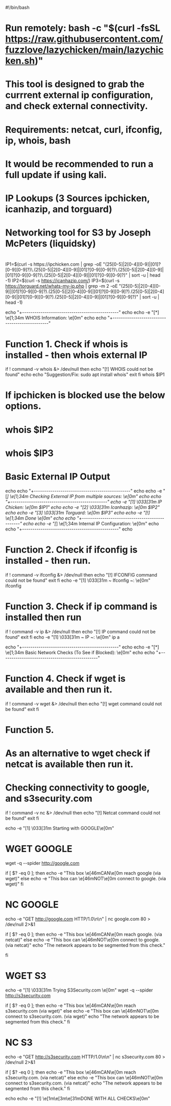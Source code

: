 #!/bin/bash
#
# Run remotely: bash -c "$(curl -fsSL https://raw.githubusercontent.com/fuzzlove/lazychicken/main/lazychicken.sh)"
#
# This tool is designed to grab the currrent external ip configuration, and check external connectivity.
# Requirements: netcat, curl, ifconfig, ip, whois, bash
#
# It would be recommended to run a full update if using kali.
#

# IP Lookups (3 Sources ipchicken, icanhazip, and torguard)
#
# Networking tool for S3 by Joseph McPeters (liquidsky)
#
IP1=$(curl -s https://ipchicken.com | grep -oE "(25[0-5]|2[0-4][0-9]|[01]?[0-9][0-9]?)\.(25[0-5]|2[0-4][0-9]|[01]?[0-9][0-9]?)\.(25[0-5]|2[0-4][0-9]|[01]?[0-9][0-9]?)\.(25[0-5]|2[0-4][0-9]|[01]?[0-9][0-9]?)" | sort -u | head -1)
IP2=$(curl -s https://icanhazip.com/)
IP3=$(curl -s https://torguard.net/whats-my-ip.php | grep -m 2 -oE "(25[0-5]|2[0-4][0-9]|[01]?[0-9][0-9]?)\.(25[0-5]|2[0-4][0-9]|[01]?[0-9][0-9]?)\.(25[0-5]|2[0-4][0-9]|[01]?[0-9][0-9]?)\.(25[0-5]|2[0-4][0-9]|[01]?[0-9][0-9]?)" | sort -u | head -1)

echo "+-----------------------------------------------"
echo
echo -e "[*] \e[1;34m WHOIS Information: \e[0m"
echo
echo "+-----------------------------------------------"

# Function 1. Check if whois is installed - then whois external IP
if ! command -v whois &> /dev/null
then
    echo "[!] WHOIS could not be found"
    echo
    echo "Suggestion/Fix: sudo apt install whois"
    exit
fi
whois $IP1
# If ipchicken is blocked use the below options.

# whois $IP2
# whois $IP3

# Basic External IP Output
echo
echo "+-----------------------------------------------"
echo
echo -e "[*] \e[1;34m Checking External IP from multiple sources: \e[0m"
echo
echo "+-----------------------------------------------"
echo -e "[1] \033[31m IP Chicken: \e[0m $IP1"
echo
echo -e "[2] \033[31m Icanhazip: \e[0m $IP2"
echo
echo -e "[3] \033[31m Torguard: \e[0m $IP3"
echo
echo -e "[!] \e[1;34m Done \e[0m"
echo
echo "+-----------------------------------------------"
echo
echo -e "[*] \e[1;34m Internal IP Configuration: \e[0m"
echo
echo "+-----------------------------------------------"
echo

# Function 2. Check if ifconfig is installed - then run.
if ! command -v ifconfig &> /dev/null
then
    echo "[!] IFCONFIG command could not be found"
    exit
fi
echo -e "[1] \033[31m ~ Ifconfig ~: \e[0m"
ifconfig

# Function 3. Check if ip command is installed then run
if ! command -v ip &> /dev/null
then
    echo "[!] IP command could not be found"
    exit
fi
echo -e "[1] \033[31m ~ IP ~: \e[0m"
ip a

echo "+-----------------------------------------------"
echo
echo -e "[*] \e[1;34m Basic Network Checks (To See if Blocked): \e[0m"
echo
echo "+-----------------------------------------------"


# Function 4. Check if wget is available and then run it.

if ! command -v wget &> /dev/null
then
    echo "[!] wget command could not be found"
    exit
fi

# Function 5.
# As an alternative to wget check if netcat is available then run it.
# Checking connectivity to google, and s3security.com

if ! command -v nc &> /dev/null
then
    echo "[!] Netcat command could not be found"
    exit
fi

echo -e "[1] \033[31m Starting with GOOGLE\e[0m"

# WGET GOOGLE
wget -q --spider http://google.com

if [ $? -eq 0 ]; then
    echo -e "This box \e[46mCAN\e[0m reach google (via wget)"
else
    echo -e "This box can \e[46mNOT\e[0m connect to google. (via wget)"
fi

# NC GOOGLE
echo -e "GET http://google.com HTTP/1.0\n\n" | nc google.com 80 > /dev/null 2>&1

if [ $? -eq 0 ]; then
    echo -e "This box \e[46mCAN\e[0m reach google. (via netcat)"
else
    echo -e "This box can \e[46mNOT\e[0m connect to google. (via netcat)"
    echo "The network appears to be segmented from this check."
    
fi

# WGET S3
echo -e "[1] \033[31m Trying S3Security.com \e[0m"
wget -q --spider http://s3security.com

if [ $? -eq 0 ]; then
    echo -e "This box \e[46mCAN\e[0m reach s3security.com (via wget)"
else
    echo -e "This box can \e[46mNOT\e[0m connect to s3security.com. (via wget)"
    echo "The network appears to be segmented from this check."
fi

# NC S3
echo -e "GET http://s3security.com HTTP/1.0\n\n" | nc s3security.com 80 > /dev/null 2>&1

if [ $? -eq 0 ]; then
    echo -e "This box \e[46mCAN\e[0m reach s3security.com. (via netcat)"
else
    echo -e "This box can \e[46mNOT\e[0m connect to s3security.com. (via netcat)"
    echo "The network appears to be segmented from this check."
fi

echo
echo -e "[!] \e[1m\e[3m\e[31mDONE WITH ALL CHECKS\e[0m"
